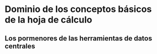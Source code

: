 # Dominio de los conceptos básicos de la hoja de cálculo

## Los pormenores de las herramientas de datos centrales

